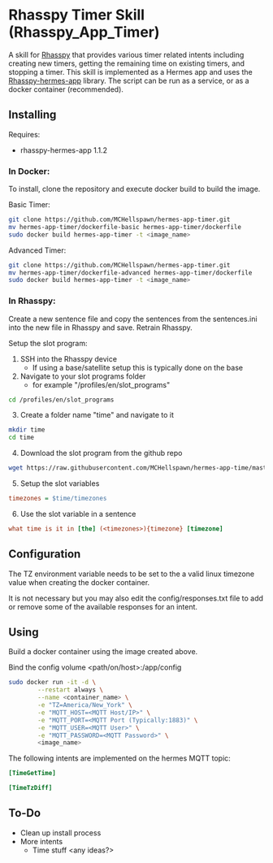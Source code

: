 # Rhasspy Timer Skill (Rhasspy_App_Timer)

A skill for [Rhasspy](https://github.com/rhasspy) that provides various timer related intents including creating new timers, getting the remaining time on existing timers, and stopping a timer. This skill is implemented as a Hermes app and uses the [Rhasspy-hermes-app](https://github.com/rhasspy/rhasspy-hermes-app) library. The script can be run as a service, or as a docker container (recommended). 

## Installing

Requires:
* rhasspy-hermes-app 1.1.2

### In Docker:
To install, clone the repository and execute docker build to build the image.

Basic Timer:
```bash
git clone https://github.com/MCHellspawn/hermes-app-timer.git
mv hermes-app-timer/dockerfile-basic hermes-app-timer/dockerfile
sudo docker build hermes-app-timer -t <image_name>
```

Advanced Timer:
```bash
git clone https://github.com/MCHellspawn/hermes-app-timer.git
mv hermes-app-timer/dockerfile-advanced hermes-app-timer/dockerfile
sudo docker build hermes-app-timer -t <image_name>
```

### In Rhasspy:
Create a new sentence file and copy the sentences from the sentences.ini into the new file in Rhasspy and save. Retrain Rhasspy.

Setup the slot program:
1. SSH into the Rhasspy device 
   * If using a base/satellite setup this is typically done on the base
2. Navigate to your slot programs folder
   * for example "/profiles/en/slot_programs"
```bash
cd /profiles/en/slot_programs
```
3. Create a folder name "time" and navigate to it
```bash
mkdir time
cd time
```
4. Download the slot program from the github repo
```bash
wget https://raw.githubusercontent.com/MCHellspawn/hermes-app-time/master/slot_programs/timezones
```
5. Setup the slot variables
```ini
timezones = $time/timezones
```
6. Use the slot variable in a sentence
```ini
what time is it in [the] (<timezones>){timezone} [timezone]
```

## Configuration

The TZ environment variable needs to be set to the a valid linux timezone value when creating the docker container.

It is not necessary but you may also edit the config/responses.txt file to add or remove some of the available responses for an intent.

## Using

Build a docker container using the image created above.

Bind the config volume <path/on/host>:/app/config

```bash
sudo docker run -it -d \
        --restart always \
        --name <container_name> \
        -e "TZ=America/New_York" \
        -e "MQTT_HOST=<MQTT Host/IP>" \
        -e "MQTT_PORT=<MQTT Port (Typically:1883)" \
        -e "MQTT_USER=<MQTT User>" \
        -e "MQTT_PASSWORD=<MQTT Password>" \
        <image_name>
```

The following intents are implemented on the hermes MQTT topic:

```ini
[TimeGetTime]

[TimeTzDiff]
```

## To-Do

* Clean up install process
* More intents
  * Time stuff <any ideas?>